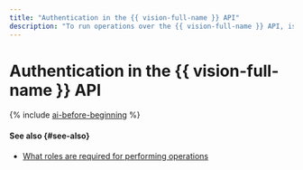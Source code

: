 ```yaml
---
title: "Authentication in the {{ vision-full-name }} API"
description: "To run operations over the {{ vision-full-name }} API, issue an IAM token for your account. Use the resulting IAM token to access {{ yandex-cloud }} resources over the API in the format — Authorization: Bearer <IAM-TOKEN>"
---
```


# Authentication in the {{ vision-full-name }} API

{% include [ai-before-beginning](../../_includes/vision/ai-before-beginning.md) %}

#### See also {#see-also}

* [What roles are required for performing operations](../security/index.md)